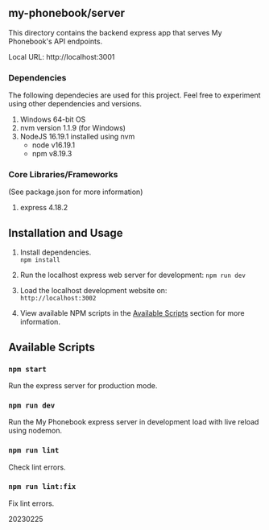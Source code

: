 ## my-phonebook/server

This directory contains the backend express app that serves My Phonebook's API endpoints.

Local URL: http://localhost:3001

### Dependencies

The following dependecies are used for this project. Feel free to experiment using other dependencies and versions.

1. Windows 64-bit OS
2. nvm version 1.1.9 (for Windows)
3. NodeJS 16.19.1 installed using nvm
   - node v16.19.1
   - npm v8.19.3

### Core Libraries/Frameworks

(See package.json for more information)

1. express 4.18.2

## Installation and Usage

1. Install dependencies.<br>
`npm install`

2. Run the localhost express web server for development:
`npm run dev`

3. Load the localhost development website on:<br>
`http://localhost:3002`

4. View available NPM scripts in the [Available Scripts](#available-scripts) section for more information.

## Available Scripts

### `npm start`

Run the express server for production mode.

### `npm run dev`

Run the My Phonebook express server in development load with live reload using nodemon.

### `npm run lint`

Check lint errors.

### `npm run lint:fix`

Fix lint errors.

20230225
